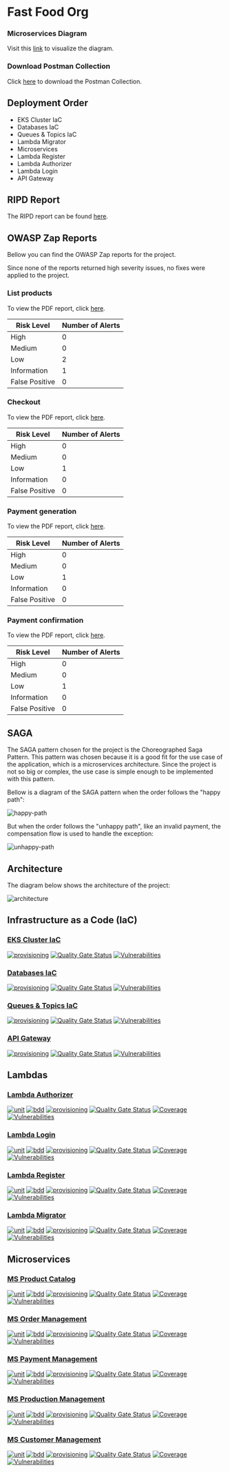# Fast Food Org

### Microservices Diagram
Visit this [link](https://miro.com/app/board/uXjVKVqKe0Y=/?share_link_id=873646210769) to visualize the diagram.

### Download Postman Collection

Click [here](https://github.com/jfelipearaujo-fastfood/.github/blob/main/profile/postman_collection.json) to download the Postman Collection.

## Deployment Order

- EKS Cluster IaC
- Databases IaC
- Queues & Topics IaC
- Lambda Migrator
- Microservices
- Lambda Register
- Lambda Authorizer
- Lambda Login
- API Gateway

## RIPD Report

The RIPD report can be found [here](./ripd/RIPD.pdf).

## OWASP Zap Reports

Bellow you can find the OWASP Zap reports for the project.

Since none of the reports returned high severity issues, no fixes were applied to the project.

### List products

To view the PDF report, click [here](./owasp/2024-08-05-ZAP-Report-Listar%20Cardapio.pdf).

| Risk Level     | Number of Alerts |
| -------------- | ---------------- |
| High           | 0                |
| Medium         | 0                |
| Low            | 2                |
| Information    | 1                |
| False Positive | 0                |

### Checkout 

To view the PDF report, click [here](./owasp/2024-08-05-ZAP-Report-Realizacao%20Pedido.pdf).

| Risk Level     | Number of Alerts |
| -------------- | ---------------- |
| High           | 0                |
| Medium         | 0                |
| Low            | 1                |
| Information    | 0                |
| False Positive | 0                |

### Payment generation

To view the PDF report, click [here](./owasp/2024-08-05-ZAP-Report-Geracao%20Pagamento.pdf).

| Risk Level     | Number of Alerts |
| -------------- | ---------------- |
| High           | 0                |
| Medium         | 0                |
| Low            | 1                |
| Information    | 0                |
| False Positive | 0                |

### Payment confirmation

To view the PDF report, click [here](./owasp/2024-08-05-ZAP-Report-Confirmacao%20Pagamento%20via%20Webhook.pdf).

| Risk Level     | Number of Alerts |
| -------------- | ---------------- |
| High           | 0                |
| Medium         | 0                |
| Low            | 1                |
| Information    | 0                |
| False Positive | 0                |

## SAGA

The SAGA pattern chosen for the project is the Choreographed Saga Pattern. This pattern was chosen because it is a good fit for the use case of the application, which is a microservices architecture. Since the project is not so big or complex, the use case is simple enough to be implemented with this pattern.

Bellow is a diagram of the SAGA pattern when the order follows the "happy path":

![happy-path](./saga/saga.png)

But when the order follows the "unhappy path", like an invalid payment, the compensation flow is used to handle the exception:

![unhappy-path](./saga/saga_compensation.png)

## Architecture

The diagram below shows the architecture of the project:

![architecture](./architecture/architecture.png)

## Infrastructure as a Code (IaC)
### [EKS Cluster IaC](https://github.com/jfelipearaujo-fastfood/eks-cluster-iac)
[![provisioning](https://github.com/jfelipearaujo-fastfood/eks-cluster-iac/actions/workflows/provisioning.yml/badge.svg)](https://github.com/jfelipearaujo-fastfood/eks-cluster-iac/actions/workflows/provisioning.yml)
[![Quality Gate Status](https://sonarcloud.io/api/project_badges/measure?project=jfelipearaujo-fastfood_eks-cluster-iac&metric=alert_status)](https://sonarcloud.io/summary/new_code?id=jfelipearaujo-fastfood_eks-cluster-iac)
[![Vulnerabilities](https://sonarcloud.io/api/project_badges/measure?project=jfelipearaujo-fastfood_eks-cluster-iac&metric=vulnerabilities)](https://sonarcloud.io/summary/new_code?id=jfelipearaujo-fastfood_eks-cluster-iac)

### [Databases IaC](https://github.com/jfelipearaujo-fastfood/database-iac)
[![provisioning](https://github.com/jfelipearaujo-fastfood/database-iac/actions/workflows/provisioning.yml/badge.svg)](https://github.com/jfelipearaujo-fastfood/database-iac/actions/workflows/provisioning.yml)
[![Quality Gate Status](https://sonarcloud.io/api/project_badges/measure?project=jfelipearaujo-fastfood_database-iac&metric=alert_status)](https://sonarcloud.io/summary/new_code?id=jfelipearaujo-fastfood_database-iac)
[![Vulnerabilities](https://sonarcloud.io/api/project_badges/measure?project=jfelipearaujo-fastfood_database-iac&metric=vulnerabilities)](https://sonarcloud.io/summary/new_code?id=jfelipearaujo-fastfood_database-iac)

### [Queues & Topics IaC](https://github.com/jfelipearaujo-fastfood/queues-topics-iac)
[![provisioning](https://github.com/jfelipearaujo-fastfood/queues-topics-iac/actions/workflows/provisioning.yml/badge.svg)](https://github.com/jfelipearaujo-fastfood/queues-topics-iac/actions/workflows/provisioning.yml)
[![Quality Gate Status](https://sonarcloud.io/api/project_badges/measure?project=jfelipearaujo-fastfood_queues-topics-iac&metric=alert_status)](https://sonarcloud.io/summary/new_code?id=jfelipearaujo-fastfood_queues-topics-iac)
[![Vulnerabilities](https://sonarcloud.io/api/project_badges/measure?project=jfelipearaujo-fastfood_queues-topics-iac&metric=vulnerabilities)](https://sonarcloud.io/summary/new_code?id=jfelipearaujo-fastfood_queues-topics-iac)

### [API Gateway](https://github.com/jfelipearaujo-fastfood/api-gateway)
[![provisioning](https://github.com/jfelipearaujo-fastfood/api-gateway/actions/workflows/provisioning.yml/badge.svg)](https://github.com/jfelipearaujo-fastfood/api-gateway/actions/workflows/provisioning.yml)
[![Quality Gate Status](https://sonarcloud.io/api/project_badges/measure?project=jfelipearaujo-fastfood_api-gateway&metric=alert_status)](https://sonarcloud.io/summary/new_code?id=jfelipearaujo-fastfood_api-gateway)
[![Vulnerabilities](https://sonarcloud.io/api/project_badges/measure?project=jfelipearaujo-fastfood_api-gateway&metric=vulnerabilities)](https://sonarcloud.io/summary/new_code?id=jfelipearaujo-fastfood_api-gateway)

## Lambdas
### [Lambda Authorizer](https://github.com/jfelipearaujo-fastfood/lambda-authorizer)
[![unit](https://github.com/jfelipearaujo-fastfood/lambda-authorizer/actions/workflows/tests_unit.yml/badge.svg)](https://github.com/jfelipearaujo-fastfood/lambda-authorizer/actions/workflows/tests_unit.yml)
[![bdd](https://github.com/jfelipearaujo-fastfood/lambda-authorizer/actions/workflows/tests_bdd.yml/badge.svg)](https://github.com/jfelipearaujo-fastfood/lambda-authorizer/actions/workflows/tests_bdd.yml)
[![provisioning](https://github.com/jfelipearaujo-fastfood/lambda-authorizer/actions/workflows/provisioning.yml/badge.svg)](https://github.com/jfelipearaujo-fastfood/lambda-authorizer/actions/workflows/provisioning.yml)
[![Quality Gate Status](https://sonarcloud.io/api/project_badges/measure?project=jfelipearaujo-fastfood_lambda-authorizer&metric=alert_status)](https://sonarcloud.io/summary/new_code?id=jfelipearaujo-fastfood_lambda-authorizer)
[![Coverage](https://sonarcloud.io/api/project_badges/measure?project=jfelipearaujo-fastfood_lambda-authorizer&metric=coverage)](https://sonarcloud.io/summary/new_code?id=jfelipearaujo-fastfood_lambda-authorizer)
[![Vulnerabilities](https://sonarcloud.io/api/project_badges/measure?project=jfelipearaujo-fastfood_lambda-authorizer&metric=vulnerabilities)](https://sonarcloud.io/summary/new_code?id=jfelipearaujo-fastfood_lambda-authorizer)

### [Lambda Login](https://github.com/jfelipearaujo-fastfood/lambda-login)
[![unit](https://github.com/jfelipearaujo-fastfood/lambda-login/actions/workflows/tests_unit.yml/badge.svg)](https://github.com/jfelipearaujo-fastfood/lambda-login/actions/workflows/tests_unit.yml)
[![bdd](https://github.com/jfelipearaujo-fastfood/lambda-login/actions/workflows/tests_bdd.yml/badge.svg)](https://github.com/jfelipearaujo-fastfood/lambda-login/actions/workflows/tests_bdd.yml)
[![provisioning](https://github.com/jfelipearaujo-fastfood/lambda-login/actions/workflows/provisioning.yml/badge.svg)](https://github.com/jfelipearaujo-fastfood/lambda-login/actions/workflows/provisioning.yml)
[![Quality Gate Status](https://sonarcloud.io/api/project_badges/measure?project=jfelipearaujo-fastfood_lambda-login&metric=alert_status)](https://sonarcloud.io/summary/new_code?id=jfelipearaujo-fastfood_lambda-login)
[![Coverage](https://sonarcloud.io/api/project_badges/measure?project=jfelipearaujo-fastfood_lambda-login&metric=coverage)](https://sonarcloud.io/summary/new_code?id=jfelipearaujo-fastfood_lambda-login)
[![Vulnerabilities](https://sonarcloud.io/api/project_badges/measure?project=jfelipearaujo-fastfood_lambda-login&metric=vulnerabilities)](https://sonarcloud.io/summary/new_code?id=jfelipearaujo-fastfood_lambda-login)

### [Lambda Register](https://github.com/jfelipearaujo-fastfood/lambda-register)
[![unit](https://github.com/jfelipearaujo-fastfood/lambda-register/actions/workflows/tests_unit.yml/badge.svg)](https://github.com/jfelipearaujo-fastfood/lambda-register/actions/workflows/tests_unit.yml)
[![bdd](https://github.com/jfelipearaujo-fastfood/lambda-register/actions/workflows/tests_bdd.yml/badge.svg)](https://github.com/jfelipearaujo-fastfood/lambda-register/actions/workflows/tests_bdd.yml)
[![provisioning](https://github.com/jfelipearaujo-fastfood/lambda-register/actions/workflows/provisioning.yml/badge.svg)](https://github.com/jfelipearaujo-fastfood/lambda-register/actions/workflows/provisioning.yml)
[![Quality Gate Status](https://sonarcloud.io/api/project_badges/measure?project=jfelipearaujo-fastfood_lambda-register&metric=alert_status)](https://sonarcloud.io/summary/new_code?id=jfelipearaujo-fastfood_lambda-register)
[![Coverage](https://sonarcloud.io/api/project_badges/measure?project=jfelipearaujo-fastfood_lambda-register&metric=coverage)](https://sonarcloud.io/summary/new_code?id=jfelipearaujo-fastfood_lambda-register)
[![Vulnerabilities](https://sonarcloud.io/api/project_badges/measure?project=jfelipearaujo-fastfood_lambda-register&metric=vulnerabilities)](https://sonarcloud.io/summary/new_code?id=jfelipearaujo-fastfood_lambda-register)

### [Lambda Migrator](https://github.com/jfelipearaujo-fastfood/lambda-migrator)
[![unit](https://github.com/jfelipearaujo-fastfood/lambda-migrator/actions/workflows/tests_unit.yml/badge.svg)](https://github.com/jfelipearaujo-fastfood/lambda-migrator/actions/workflows/tests_unit.yml)
[![bdd](https://github.com/jfelipearaujo-fastfood/lambda-migrator/actions/workflows/tests_bdd.yml/badge.svg)](https://github.com/jfelipearaujo-fastfood/lambda-migrator/actions/workflows/tests_bdd.yml)
[![provisioning](https://github.com/jfelipearaujo-fastfood/lambda-migrator/actions/workflows/provisioning.yml/badge.svg)](https://github.com/jfelipearaujo-fastfood/lambda-migrator/actions/workflows/provisioning.yml)
[![Quality Gate Status](https://sonarcloud.io/api/project_badges/measure?project=jfelipearaujo-fastfood_lambda-migrator&metric=alert_status)](https://sonarcloud.io/summary/new_code?id=jfelipearaujo-fastfood_lambda-migrator)
[![Coverage](https://sonarcloud.io/api/project_badges/measure?project=jfelipearaujo-fastfood_lambda-migrator&metric=coverage)](https://sonarcloud.io/summary/new_code?id=jfelipearaujo-fastfood_lambda-migrator)
[![Vulnerabilities](https://sonarcloud.io/api/project_badges/measure?project=jfelipearaujo-fastfood_lambda-migrator&metric=vulnerabilities)](https://sonarcloud.io/summary/new_code?id=jfelipearaujo-fastfood_lambda-migrator)

## Microservices

### [MS Product Catalog](https://github.com/jfelipearaujo-fastfood/ms-product-catalog)
[![unit](https://github.com/jfelipearaujo-fastfood/ms-product-catalog/actions/workflows/tests_unit.yml/badge.svg)](https://github.com/jfelipearaujo-fastfood/ms-product-catalog/actions/workflows/tests_unit.yml)
[![bdd](https://github.com/jfelipearaujo-fastfood/ms-product-catalog/actions/workflows/tests_bdd.yml/badge.svg)](https://github.com/jfelipearaujo-fastfood/ms-product-catalog/actions/workflows/tests_bdd.yml)
[![provisioning](https://github.com/jfelipearaujo-fastfood/ms-product-catalog/actions/workflows/provisioning.yml/badge.svg)](https://github.com/jfelipearaujo-fastfood/ms-product-catalog/actions/workflows/provisioning.yml)
[![Quality Gate Status](https://sonarcloud.io/api/project_badges/measure?project=jfelipearaujo-fastfood_ms-product-catalog&metric=alert_status)](https://sonarcloud.io/summary/new_code?id=jfelipearaujo-fastfood_ms-product-catalog)
[![Coverage](https://sonarcloud.io/api/project_badges/measure?project=jfelipearaujo-fastfood_ms-product-catalog&metric=coverage)](https://sonarcloud.io/summary/new_code?id=jfelipearaujo-fastfood_ms-product-catalog)
[![Vulnerabilities](https://sonarcloud.io/api/project_badges/measure?project=jfelipearaujo-fastfood_ms-product-catalog&metric=vulnerabilities)](https://sonarcloud.io/summary/new_code?id=jfelipearaujo-fastfood_ms-product-catalog)

### [MS Order Management](https://github.com/jfelipearaujo-fastfood/ms-order-management)
[![unit](https://github.com/jfelipearaujo-fastfood/ms-order-management/actions/workflows/tests_unit.yml/badge.svg)](https://github.com/jfelipearaujo-fastfood/ms-order-management/actions/workflows/tests_unit.yml)
[![bdd](https://github.com/jfelipearaujo-fastfood/ms-order-management/actions/workflows/tests_bdd.yml/badge.svg)](https://github.com/jfelipearaujo-fastfood/ms-order-management/actions/workflows/tests_bdd.yml)
[![provisioning](https://github.com/jfelipearaujo-fastfood/ms-order-management/actions/workflows/provisioning.yml/badge.svg)](https://github.com/jfelipearaujo-fastfood/ms-order-management/actions/workflows/provisioning.yml)
[![Quality Gate Status](https://sonarcloud.io/api/project_badges/measure?project=jfelipearaujo-fastfood_ms-order-management&metric=alert_status)](https://sonarcloud.io/summary/new_code?id=jfelipearaujo-fastfood_ms-order-management)
[![Coverage](https://sonarcloud.io/api/project_badges/measure?project=jfelipearaujo-fastfood_ms-order-management&metric=coverage)](https://sonarcloud.io/summary/new_code?id=jfelipearaujo-fastfood_ms-order-management)
[![Vulnerabilities](https://sonarcloud.io/api/project_badges/measure?project=jfelipearaujo-fastfood_ms-order-management&metric=vulnerabilities)](https://sonarcloud.io/summary/new_code?id=jfelipearaujo-fastfood_ms-order-management)

### [MS Payment Management](https://github.com/jfelipearaujo-fastfood/ms-payment-management)
[![unit](https://github.com/jfelipearaujo-fastfood/ms-payment-management/actions/workflows/tests_unit.yml/badge.svg)](https://github.com/jfelipearaujo-fastfood/ms-payment-management/actions/workflows/tests_unit.yml)
[![bdd](https://github.com/jfelipearaujo-fastfood/ms-payment-management/actions/workflows/tests_bdd.yml/badge.svg)](https://github.com/jfelipearaujo-fastfood/ms-payment-management/actions/workflows/tests_bdd.yml)
[![provisioning](https://github.com/jfelipearaujo-fastfood/ms-payment-management/actions/workflows/provisioning.yml/badge.svg)](https://github.com/jfelipearaujo-fastfood/ms-payment-management/actions/workflows/provisioning.yml)
[![Quality Gate Status](https://sonarcloud.io/api/project_badges/measure?project=jfelipearaujo-fastfood_ms-payment-management&metric=alert_status)](https://sonarcloud.io/summary/new_code?id=jfelipearaujo-fastfood_ms-payment-management)
[![Coverage](https://sonarcloud.io/api/project_badges/measure?project=jfelipearaujo-fastfood_ms-payment-management&metric=coverage)](https://sonarcloud.io/summary/new_code?id=jfelipearaujo-fastfood_ms-payment-management)
[![Vulnerabilities](https://sonarcloud.io/api/project_badges/measure?project=jfelipearaujo-fastfood_ms-payment-management&metric=vulnerabilities)](https://sonarcloud.io/summary/new_code?id=jfelipearaujo-fastfood_ms-payment-management)

### [MS Production Management](https://github.com/jfelipearaujo-fastfood/ms-production-management)
[![unit](https://github.com/jfelipearaujo-fastfood/ms-production-management/actions/workflows/tests_unit.yml/badge.svg)](https://github.com/jfelipearaujo-fastfood/ms-production-management/actions/workflows/tests_unit.yml)
[![bdd](https://github.com/jfelipearaujo-fastfood/ms-production-management/actions/workflows/tests_bdd.yml/badge.svg)](https://github.com/jfelipearaujo-fastfood/ms-production-management/actions/workflows/tests_bdd.yml)
[![provisioning](https://github.com/jfelipearaujo-fastfood/ms-production-management/actions/workflows/provisioning.yml/badge.svg)](https://github.com/jfelipearaujo-fastfood/ms-production-management/actions/workflows/provisioning.yml)
[![Quality Gate Status](https://sonarcloud.io/api/project_badges/measure?project=jfelipearaujo-fastfood_ms-production-management&metric=alert_status)](https://sonarcloud.io/summary/new_code?id=jfelipearaujo-fastfood_ms-production-management)
[![Coverage](https://sonarcloud.io/api/project_badges/measure?project=jfelipearaujo-fastfood_ms-production-management&metric=coverage)](https://sonarcloud.io/summary/new_code?id=jfelipearaujo-fastfood_ms-production-management)
[![Vulnerabilities](https://sonarcloud.io/api/project_badges/measure?project=jfelipearaujo-fastfood_ms-production-management&metric=vulnerabilities)](https://sonarcloud.io/summary/new_code?id=jfelipearaujo-fastfood_ms-production-management)

### [MS Customer Management](https://github.com/jfelipearaujo-fastfood/ms-customer-management)
[![unit](https://github.com/jfelipearaujo-fastfood/ms-customer-management/actions/workflows/tests_unit.yml/badge.svg)](https://github.com/jfelipearaujo-fastfood/ms-customer-management/actions/workflows/tests_unit.yml)
[![bdd](https://github.com/jfelipearaujo-fastfood/ms-customer-management/actions/workflows/tests_bdd.yml/badge.svg)](https://github.com/jfelipearaujo-fastfood/ms-customer-management/actions/workflows/tests_bdd.yml)
[![provisioning](https://github.com/jfelipearaujo-fastfood/ms-customer-management/actions/workflows/provisioning.yml/badge.svg)](https://github.com/jfelipearaujo-fastfood/ms-customer-management/actions/workflows/provisioning.yml)
[![Quality Gate Status](https://sonarcloud.io/api/project_badges/measure?project=jfelipearaujo-fastfood_ms-customer-management&metric=alert_status)](https://sonarcloud.io/summary/new_code?id=jfelipearaujo-fastfood_ms-customer-management)
[![Coverage](https://sonarcloud.io/api/project_badges/measure?project=jfelipearaujo-fastfood_ms-customer-management&metric=coverage)](https://sonarcloud.io/summary/new_code?id=jfelipearaujo-fastfood_ms-customer-management)
[![Vulnerabilities](https://sonarcloud.io/api/project_badges/measure?project=jfelipearaujo-fastfood_ms-customer-management&metric=vulnerabilities)](https://sonarcloud.io/summary/new_code?id=jfelipearaujo-fastfood_ms-customer-management)
